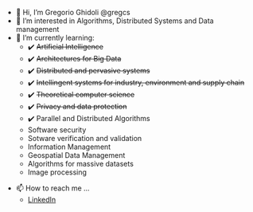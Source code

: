 - 👋 Hi, I’m Gregorio Ghidoli @gregcs
- 👀 I’m interested in Algorithms, Distributed Systems and Data management
- 🌱 I’m currently learning:
    - :heavy_check_mark: ~~Artificial Intelligence~~
    - :heavy_check_mark: ~~Architectures for Big Data~~
    - :heavy_check_mark: ~~Distributed and pervasive systems~~
    - :heavy_check_mark: ~~Intellingent systems for industry, environment and supply chain~~
    - :heavy_check_mark: ~~Theoretical computer science~~
    - :heavy_check_mark: ~~Privacy and data protection~~
    - :heavy_check_mark: Parallel and Distributed Algorithms
    - Software security
    - Sotware verification and validation
    - Information Management
    - Geospatial Data Management
    - Algorithms for massive datasets
    - Image processing
  
<!-- - 💞️ I’m looking to collaborate on ... --->
- 📫 How to reach me ...
    - [LinkedIn](https://it.linkedin.com/in/gregorio-ghidoli)
<!---
gregcs/gregcs is a ✨ special ✨ repository because its `README.md` (this file) appears on your GitHub profile.
You can click the Preview link to take a look at your changes.
--->
